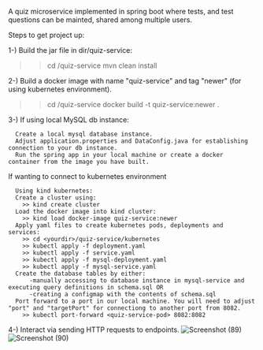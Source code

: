 A quiz microservice implemented in spring boot where tests, and test questions can be mainted, shared among multiple users. 

Steps to get project up:

1-) Build the jar file in dir/quiz-service: 
  >> cd <yourdir>/quiz-service
  >> mvn clean install

2-) Build a docker image with name "quiz-service" and tag "newer" (for using kubernetes environment).
  >> cd <yourdir>/quiz-service
  >> docker build -t quiz-service:newer .

3-)
  If using local MySQL db instance:
  
      Create a local mysql database instance. 
      Adjust application.properties and DataConfig.java for establishing connection to your db instance.
      Run the spring app in your local machine or create a docker container from the image you have built.

  If wanting to connect to kubernetes environment
  
      Using kind kubernetes:
      Create a cluster using: 
        >> kind create cluster
      Load the docker image into kind cluster:
        >> kind load docker-image quiz-service:newer
      Apply yaml files to create kubernetes pods, deployments and services: 
        >> cd <yourdir>/quiz-service/kubernetes
        >> kubectl apply -f deployment.yaml
        >> kubectl apply -f service.yaml
        >> kubectl apply -f mysql-deployment.yaml
        >> kubectl apply -f mysql-service.yaml
      Create the database tables by either:
          -manually accessing to database instance in mysql-service and executing query definitions in schema.sql OR
          -creating a configmap with the contents of schema.sql
      Port forward to a port in our local machine. You will need to adjust "port" and "targetPort" for connectiong to another port from 8082. 
        >> kubectl port-forward <quiz-service-pod> 8082:8082
        
  4-) Interact via sending HTTP requests to endpoints. 
![Screenshot (89)](https://github.com/user-attachments/assets/dfe02e5f-1279-4bc6-864e-8006667926e0)
![Screenshot (90)](https://github.com/user-attachments/assets/6180af06-20d8-4b92-b309-d67ebc598bd9)
